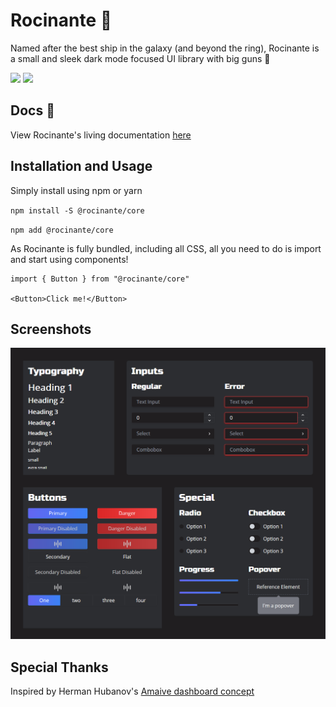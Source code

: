 # Rocinante 🚀

Named after the best ship in the galaxy (and beyond the ring), Rocinante is a small and sleek dark mode focused UI library with big guns 💪

<p>
  <a href="https://www.npmjs.com/package/@rocinante/core"><img  src="https://img.shields.io/npm/v/@rocinante/core?style=for-the-badge"/></a>
<a href="https://bundlephobia.com/result?p=@rocinante/core@latest"><img src="https://img.shields.io/bundlephobia/min/@rocinante/core?style=for-the-badge"/></a>
</p>

## Docs 📕

View Rocinante's living documentation [here](https://rocinantejs.github.io/docs/?path=/docs/rocinante--playground)

## Installation and Usage

Simply install using npm or yarn

```npm install -S @rocinante/core```

```npm add @rocinante/core```

As Rocinante is fully bundled, including all CSS, all you need to do is import and start using components!

```tsx
import { Button } from "@rocinante/core"

<Button>Click me!</Button>
```

## Screenshots

![Library Image](assets/playground.PNG)

## Special Thanks

Inspired by Herman Hubanov's [Amaive dashboard concept](https://dribbble.com/shots/5668358-Dashboard-Template-Amaive)
